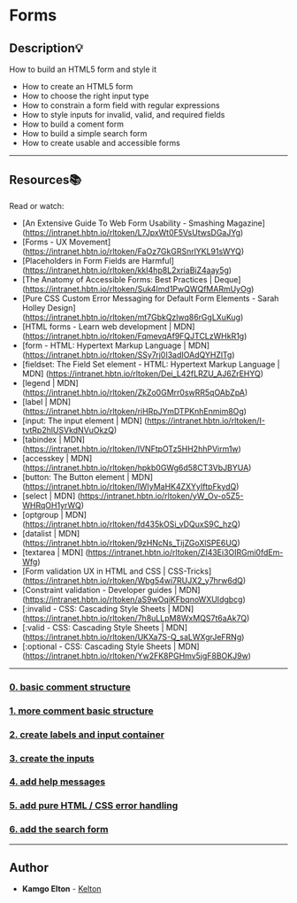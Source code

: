 # Forms

## Description:bulb:

How to build an HTML5 form and style it

* How to create an HTML5 form
* How to choose the right input type
* How to constrain a form field with regular expressions
* How to style inputs for invalid, valid, and required fields
* How to build a coment form
* How to build a simple search form
* How to create usable and accessible forms

---

## Resources:books:

Read or watch:

* [An Extensive Guide To Web Form Usability - Smashing Magazine] (<https://intranet.hbtn.io/rltoken/L7JpxWt0F5VsUtwsDGaJYg>)
* [Forms - UX Movement] (<https://intranet.hbtn.io/rltoken/FaOz7GkGRSnrlYKL91sWYQ>)
* [Placeholders in Form Fields are Harmful] (<https://intranet.hbtn.io/rltoken/kkI4hp8L2xriaBiZ4aay5g>)
* [The Anatomy of Accessible Forms: Best Practices | Deque] (<https://intranet.hbtn.io/rltoken/Suk4Imd1PwQWQfMARmUyOg>)
* [Pure CSS Custom Error Messaging for Default Form Elements - Sarah Holley Design] (<https://intranet.hbtn.io/rltoken/mt7GbkQzlwq86rGgLXuKug>)
* [HTML forms - Learn web development | MDN] (<https://intranet.hbtn.io/rltoken/FqmevqAf9FQJTCLzWHkR1g>)
* [form - HTML: Hypertext Markup Language | MDN] (<https://intranet.hbtn.io/rltoken/SSy7rj0I3adIOAdQYHZlTg>)
* [fieldset: The Field Set element - HTML: Hypertext Markup Language | MDN] (<https://intranet.hbtn.io/rltoken/Dei_L42fLRZU_AJ6ZrEHYQ>)
* [legend | MDN] (<https://intranet.hbtn.io/rltoken/ZkZo0GMrr0swRR5qOAbZpA>)
* [label | MDN] (<https://intranet.hbtn.io/rltoken/riHRpJYmDTPKnhEnmim8Og>)
* [input: The input element | MDN] (<https://intranet.hbtn.io/rltoken/I-tvtRp2hlUSVkdNVuOkzQ>)
* [tabindex | MDN] (<https://intranet.hbtn.io/rltoken/IVNFtpOTz5HH2hhPVirm1w>)
* [accesskey | MDN] (<https://intranet.hbtn.io/rltoken/hpkb0GWg6d58CT3VbJBYUA>)
* [button: The Button element | MDN] (<https://intranet.hbtn.io/rltoken/lWIyMaHK4ZXYyIftpFkydQ>)
* [select | MDN] (<https://intranet.hbtn.io/rltoken/yW_Ov-o5Z5-WHRqOH1yrWQ>)
* [optgroup | MDN] (<https://intranet.hbtn.io/rltoken/fd435kOSi_vDQuxS9C_hzQ>)
* [datalist | MDN] (<https://intranet.hbtn.io/rltoken/9zHNcNs_TijZGoXlSPE6UQ>)
* [textarea | MDN] (<https://intranet.hbtn.io/rltoken/ZI43Ei3OIRGmi0fdEm-Wfg>)
* [Form validation UX in HTML and CSS | CSS-Tricks] (<https://intranet.hbtn.io/rltoken/Wbg54wi7RUJX2_y7hrw6dQ>)
* [Constraint validation - Developer guides | MDN] (<https://intranet.hbtn.io/rltoken/aS9wOqiKFbqnoWXUIdgbcg>)
* [:invalid - CSS: Cascading Style Sheets | MDN] (<https://intranet.hbtn.io/rltoken/7h8uLLpM8WxMQS7t6aAk7Q>)
* [:valid - CSS: Cascading Style Sheets | MDN] (<https://intranet.hbtn.io/rltoken/UKXa7S-Q_saLWXgrJeFRNg>)
* [:optional - CSS: Cascading Style Sheets | MDN] (<https://intranet.hbtn.io/rltoken/Yw2FK8PGHmv5jgF8BOKJ9w>)

---

### [0. basic comment structure](./01-article.html)

### [1. more comment basic structure](./02-article.html)

### [2. create labels and input container](./03-styles.css)

### [3. create the inputs](./04-article.html)

### [4. add help messages](./05-article.html)

### [5. add pure HTML / CSS error handling](./06-styles.css)

### [6. add the search form](./07-article.html)

---

## Author

* **Kamgo Elton** - [Kelton](https://github.com/kelton-glitch)
